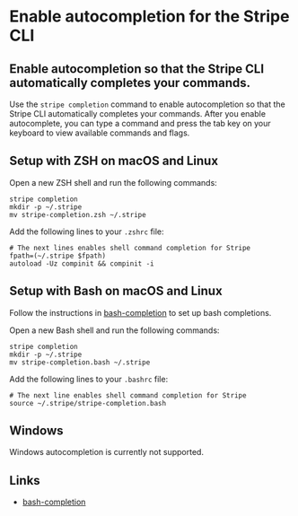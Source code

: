 # Enable autocompletion for the Stripe CLI

## Enable autocompletion so that the Stripe CLI automatically completes your commands.

Use the `stripe completion` command to enable autocompletion so that the Stripe
CLI automatically completes your commands. After you enable autocomplete, you
can type a command and press the tab key on your keyboard to view available
commands and flags.

## Setup with ZSH on macOS and Linux

Open a new ZSH shell and run the following commands:

```
stripe completion
mkdir -p ~/.stripe
mv stripe-completion.zsh ~/.stripe
```

Add the following lines to your `.zshrc` file:

```
# The next lines enables shell command completion for Stripe
fpath=(~/.stripe $fpath)
autoload -Uz compinit && compinit -i
```

## Setup with Bash on macOS and Linux

Follow the instructions in
[bash-completion](https://formulae.brew.sh/formula/bash-completion/) to set up
bash completions.

Open a new Bash shell and run the following commands:

```
stripe completion
mkdir -p ~/.stripe
mv stripe-completion.bash ~/.stripe
```

Add the following lines to your `.bashrc` file:

```
# The next line enables shell command completion for Stripe
source ~/.stripe/stripe-completion.bash
```

## Windows

Windows autocompletion is currently not supported.

## Links

- [bash-completion](https://formulae.brew.sh/formula/bash-completion/)